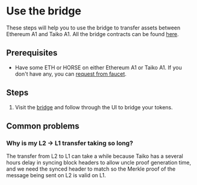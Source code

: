 # Use the bridge

These steps will help you to use the bridge to transfer assets between Ethereum A1 and Taiko A1. All the bridge contracts can be found [here](/docs/reference/contract-addresses).

## Prerequisites

- Have some ETH or HORSE on either Ethereum A1 or Taiko A1. If you don't have any, you can [request from faucet](/docs/testnet-guide/request-from-faucet).

## Steps

1. Visit the [bridge](https://bridge.a1.taiko.xyz/) and follow through the UI to bridge your tokens.

## Common problems

### Why is my L2 -> L1 transfer taking so long?

The transfer from L2 to L1 can take a while because Taiko has a several hours delay in syncing block headers to allow uncle proof generation time, and we need the synced header to match so the Merkle proof of the message being sent on L2 is valid on L1.
